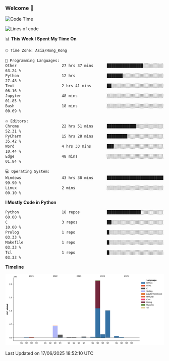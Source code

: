 ### Welcome 👋

<!--START_SECTION:waka-->
![Code Time](http://img.shields.io/badge/Code%20Time-2%2C195%20hrs%2048%20mins-blue)

![Lines of code](https://img.shields.io/badge/From%20Hello%20World%20I%27ve%20Written-4.0%20million%20lines%20of%20code-blue)

📊 **This Week I Spent My Time On** 

```text
🕑︎ Time Zone: Asia/Hong_Kong

💬 Programming Languages: 
Other                    27 hrs 37 mins      ████████████████░░░░░░░░░   63.24 % 
Python                   12 hrs              ███████░░░░░░░░░░░░░░░░░░   27.48 % 
Text                     2 hrs 41 mins       ██░░░░░░░░░░░░░░░░░░░░░░░   06.16 % 
Jupyter                  48 mins             ░░░░░░░░░░░░░░░░░░░░░░░░░   01.85 % 
Bash                     18 mins             ░░░░░░░░░░░░░░░░░░░░░░░░░   00.69 % 

🔥 Editors: 
Chrome                   22 hrs 51 mins      █████████████░░░░░░░░░░░░   52.31 % 
PyCharm                  15 hrs 28 mins      █████████░░░░░░░░░░░░░░░░   35.42 % 
Word                     4 hrs 33 mins       ███░░░░░░░░░░░░░░░░░░░░░░   10.44 % 
Edge                     48 mins             ░░░░░░░░░░░░░░░░░░░░░░░░░   01.84 % 

💻 Operating System: 
Windows                  43 hrs 38 mins      █████████████████████████   99.90 % 
Linux                    2 mins              ░░░░░░░░░░░░░░░░░░░░░░░░░   00.10 % 
```

**I Mostly Code in Python** 

```text
Python                   18 repos            ███████████████░░░░░░░░░░   60.00 % 
C                        3 repos             ██░░░░░░░░░░░░░░░░░░░░░░░   10.00 % 
Prolog                   1 repo              █░░░░░░░░░░░░░░░░░░░░░░░░   03.33 % 
Makefile                 1 repo              █░░░░░░░░░░░░░░░░░░░░░░░░   03.33 % 
Tcl                      1 repo              █░░░░░░░░░░░░░░░░░░░░░░░░   03.33 % 
```



**Timeline**

![Lines of Code chart](https://raw.githubusercontent.com/xhj2501/xhj2501/main/assets/bar_graph.png)


 Last Updated on 17/06/2025 18:52:10 UTC
<!--END_SECTION:waka-->

